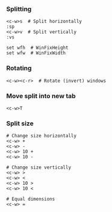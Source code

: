 ---
---

### Splitting
```
<c-w>s  # Split horizontally
:sp
<c-w>v  # Split vertically
:vs

set wfh  # WinFixHeight
set wfw  # WinFixWidth
```

### Rotating
```shell
<c-w><c-r>  # Rotate (invert) windows
```

### Move split into new tab
```
<c-w>T
```

### Split size
```
# Change size horizontally
<c-w> +
<c-w> -
<c-w> 10 +
<c-w> 10 -

# Change size vertically
<c-w> >
<c-w> <
<c-w> 10 >
<c-w> 10 <

# Equal dimensions
<c-w> =
```
